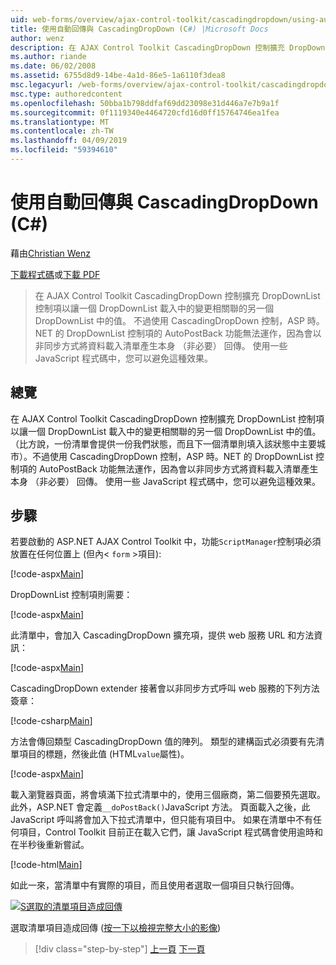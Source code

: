 ```yaml
---
uid: web-forms/overview/ajax-control-toolkit/cascadingdropdown/using-auto-postback-with-cascadingdropdown-cs
title: 使用自動回傳與 CascadingDropDown (C#) |Microsoft Docs
author: wenz
description: 在 AJAX Control Toolkit CascadingDropDown 控制擴充 DropDownList 控制項以讓一個 DropDownList 載入中的變更相關聯 anoth 中的值...
ms.author: riande
ms.date: 06/02/2008
ms.assetid: 6755d8d9-14be-4a1d-86e5-1a6110f3dea8
msc.legacyurl: /web-forms/overview/ajax-control-toolkit/cascadingdropdown/using-auto-postback-with-cascadingdropdown-cs
msc.type: authoredcontent
ms.openlocfilehash: 50bba1b798ddfaf69dd23098e31d446a7e7b9a1f
ms.sourcegitcommit: 0f1119340e4464720cfd16d0ff15764746ea1fea
ms.translationtype: MT
ms.contentlocale: zh-TW
ms.lasthandoff: 04/09/2019
ms.locfileid: "59394610"
---
```

# <a name="using-auto-postback-with-cascadingdropdown-c"></a>使用自動回傳與 CascadingDropDown (C#)

藉由[Christian Wenz](https://github.com/wenz)

[下載程式碼](http://download.microsoft.com/download/9/0/7/907760b1-2c60-4f81-aeb6-ca416a573b0d/cascadingdropdown3.cs.zip)或[下載 PDF](http://download.microsoft.com/download/2/d/c/2dc10e34-6983-41d4-9c08-f78f5387d32b/cascadingdropdown3CS.pdf)

> 在 AJAX Control Toolkit CascadingDropDown 控制擴充 DropDownList 控制項以讓一個 DropDownList 載入中的變更相關聯的另一個 DropDownList 中的值。 不過使用 CascadingDropDown 控制，ASP 時。NET 的 DropDownList 控制項的 AutoPostBack 功能無法運作，因為會以非同步方式將資料載入清單產生本身 （非必要） 回傳。 使用一些 JavaScript 程式碼中，您可以避免這種效果。


## <a name="overview"></a>總覽

在 AJAX Control Toolkit CascadingDropDown 控制擴充 DropDownList 控制項以讓一個 DropDownList 載入中的變更相關聯的另一個 DropDownList 中的值。 （比方說，一份清單會提供一份我們狀態，而且下一個清單則填入該狀態中主要城市）。不過使用 CascadingDropDown 控制，ASP 時。NET 的 DropDownList 控制項的 AutoPostBack 功能無法運作，因為會以非同步方式將資料載入清單產生本身 （非必要） 回傳。 使用一些 JavaScript 程式碼中，您可以避免這種效果。

## <a name="steps"></a>步驟

若要啟動的 ASP.NET AJAX Control Toolkit 中，功能`ScriptManager`控制項必須放置在任何位置上 (但內&lt; `form` &gt;項目):

[!code-aspx[Main](using-auto-postback-with-cascadingdropdown-cs/samples/sample1.aspx)]

DropDownList 控制項則需要：

[!code-aspx[Main](using-auto-postback-with-cascadingdropdown-cs/samples/sample2.aspx)]

此清單中，會加入 CascadingDropDown 擴充項，提供 web 服務 URL 和方法資訊：

[!code-aspx[Main](using-auto-postback-with-cascadingdropdown-cs/samples/sample3.aspx)]

CascadingDropDown extender 接著會以非同步方式呼叫 web 服務的下列方法簽章：

[!code-csharp[Main](using-auto-postback-with-cascadingdropdown-cs/samples/sample4.cs)]

方法會傳回類型 CascadingDropDown 值的陣列。 類型的建構函式必須要有先清單項目的標題，然後此值 (HTML`value`屬性)。

[!code-aspx[Main](using-auto-postback-with-cascadingdropdown-cs/samples/sample5.aspx)]

載入瀏覽器頁面，將會填滿下拉式清單中的，使用三個廠商，第二個要預先選取。 此外，ASP.NET 會定義`__doPostBack()`JavaScript 方法。 頁面載入之後，此 JavaScript 呼叫將會加入下拉式清單中，但只能有項目中。 如果在清單中不有任何項目，Control Toolkit 目前正在載入它們，讓 JavaScript 程式碼會使用逾時和在半秒後重新嘗試。

[!code-html[Main](using-auto-postback-with-cascadingdropdown-cs/samples/sample6.html)]

如此一來，當清單中有實際的項目，而且使用者選取一個項目只執行回傳。


[![S選取的清單項目造成回傳](using-auto-postback-with-cascadingdropdown-cs/_static/image2.png)](using-auto-postback-with-cascadingdropdown-cs/_static/image1.png)

選取清單項目造成回傳 ([按一下以檢視完整大小的影像](using-auto-postback-with-cascadingdropdown-cs/_static/image3.png))

> [!div class="step-by-step"]
> [上一頁](presetting-list-entries-with-cascadingdropdown-cs.md)
> [下一頁](filling-a-list-using-cascadingdropdown-vb.md)
